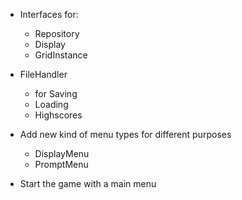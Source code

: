 * Interfaces for:
    * Repository
    * Display
    * GridInstance

* FileHandler
    * for Saving
    * Loading
    * Highscores

* Add new kind of menu types for different purposes
    * DisplayMenu
    * PromptMenu

* Start the game with a main menu
